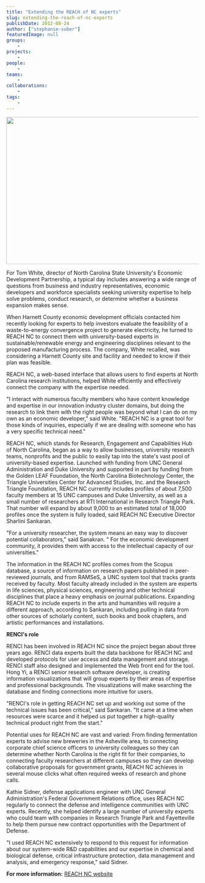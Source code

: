 ```yaml
---
title: "Extending the REACH of NC experts"
slug: extending-the-reach-of-nc-experts
publishDate: 2012-08-24
author: ["stephanie-suber"]
featuredImage: null
groups:
    - 
projects:
    - 
people:
    - 
teams: 
    - 
collaborations:
    - 
tags:
    - 
---
```


<img class="size-large wp-image-12067 alignleft" title="REACH-NC" alt="" src="https://www.renci.org/wp-content/uploads/2013/10/REACH-NC_Feature-story-img.jpg" width="640" height="386" />

For Tom White, director of North Carolina State University's Economic Development Partnership, a typical day includes answering a wide range of questions from business and industry representatives, economic developers and workforce specialists seeking university expertise to help solve problems, conduct research, or determine whether a business expansion makes sense.

When Harnett County economic development officials contacted him recently looking for experts to help investors evaluate the feasibility of a waste-to-energy convergence project to generate electricity, he turned to REACH NC to connect them with university-based experts in sustainable/renewable energy and engineering disciplines relevant to the proposed manufacturing process. The company, White recalled, was considering a Harnett County site and facility and needed to know if their plan was feasible.

REACH NC, a web-based interface that allows users to find experts at North Carolina research institutions, helped White efficiently and effectively connect the company with the expertise needed.

"I interact with numerous faculty members who have content knowledge and expertise in our innovation industry cluster domains, but doing the research to link them with the right people was beyond what I can do on my own as an economic developer," said White. "REACH NC is a great tool for those kinds of inquiries, especially if we are dealing with someone who has a very specific technical need."

REACH NC, which stands for Research, Engagement and Capabilities Hub of North Carolina, began as a way to allow businesses, university research teams, nonprofits and the public to easily tap into the state's vast pool of university-based expertise. Launched with funding from UNC General Administration and Duke University and supported in part by funding from the Golden LEAF Foundation, the North Carolina Biotechnology Center, the Triangle Universities Center for Advanced Studies, Inc. and the Research Triangle Foundation, REACH NC currently includes profiles of about 7,500 faculty members at 15 UNC campuses and Duke University, as well as a small number of researchers at RTI International in Research Triangle Park. That number will expand by about 9,000 to an estimated total of 18,000 profiles once the system is fully loaded, said REACH NC Executive Director Sharlini Sankaran.

"For a university researcher, the system means an easy way to discover potential collaborators," said Sanakran. " For the economic development community, it provides them with access to the intellectual capacity of our universities."

The information in the REACH NC profiles comes from the Scopus database, a source of information on research papers published in peer-reviewed journals, and from RAMSeS, a UNC system tool that tracks grants received by faculty. Most faculty already included in the system are experts in life sciences, physical sciences, engineering and other technical disciplines that place a heavy emphasis on journal publications. Expanding REACH NC to include experts in the arts and humanities will require a different approach, according to Sankaran, including pulling in data from other sources of scholarly content, such books and book chapters, and artistic performances and installations.

<strong>RENCI's role</strong>

RENCI has been involved in REACH NC since the project began about three years ago. RENCI data experts built the data backbone for REACH NC and developed protocols for user access and data management and storage. RENCI staff also designed and implemented the Web front end for the tool.  Hong Yi, a RENCI senior research software developer, is creating information visualizations that will group experts by their areas of expertise and professional backgrounds. The visualizations will make searching the database and finding connections more intuitive for users.

"RENCI's role in getting REACH NC set up and working out some of the technical issues has been critical," said Sankaran. "It came at a time when resources were scarce and it helped us put together a high-quality technical product right from the start."

Potential uses for REACH NC are vast and varied: From finding fermentation experts to advise new breweries in the Asheville area, to connecting corporate chief science officers to university colleagues so they can determine whether North Carolina is the right fit for their companies, to connecting faculty researchers at different campuses so they can develop collaborative proposals for government grants, REACH NC achieves in several mouse clicks what often required weeks of research and phone calls.

Kathie Sidner, defense applications engineer with UNC General Administration's Federal Government Relations office, uses REACH NC regularly to connect the defense and intelligence communities with UNC experts. Recently, she helped identify a large number of university experts who could team with companies in Research Triangle Park and Fayetteville to help them pursue new contract opportunities with the Department of Defense.

"I used REACH NC extensively to respond to this request for information about our system-wide R&amp;D capabilities and our expertise in chemical and biological defense, critical infrastructure protection, data management and analysis, and emergency response," said Sidner.

<strong>For more information:</strong>
<a href="http://reachnc.org/" target="_blank">REACH NC website</a>
